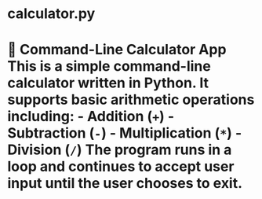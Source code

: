 # calculator.py
# 🧮 Command-Line Calculator App  This is a simple **command-line calculator** written in Python. It supports **basic arithmetic operations** including:  - Addition (`+`) - Subtraction (`-`) - Multiplication (`*`) - Division (`/`)  The program runs in a loop and continues to accept user input until the user chooses to exit. 
